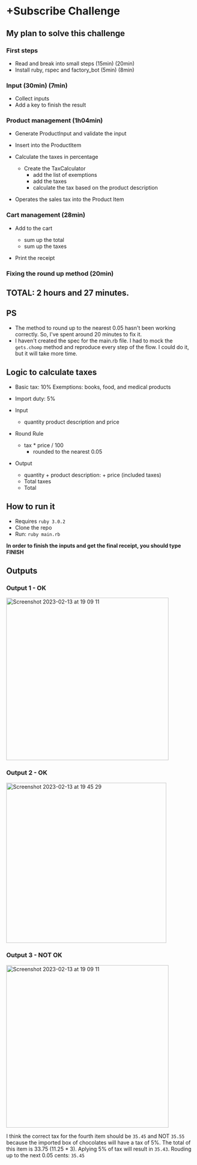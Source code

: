 # +Subscribe Challenge

## My plan to solve this challenge

### First steps

- Read and break into small steps (15min) (20min)
- Install ruby, rspec and factory_bot (5min) (8min)

### Input (30min) (7min)
- Collect inputs
- Add a key to finish the result

### Product management (1h04min)
- Generate ProductInput and validate the input
- Insert into the ProductItem

- Calculate the taxes in percentage
  - Create the TaxCalculator
    - add the list of exemptions
    - add the taxes
    - calculate the tax based on the product description

- Operates the sales tax into the Product Item

### Cart management (28min)
- Add to the cart
  - sum up the total
  - sum up the taxes

- Print the receipt

### Fixing the round up method (20min)

## TOTAL: 2 hours and 27 minutes.

## PS

- The method to round up to the nearest 0.05 hasn't been working correctly. So, I've spent around 20 minutes to fix it.
- I haven't created the spec for the main.rb file. I had to mock the ``gets.chomp`` method and reproduce every step of
the flow. I could do it, but it will take more time.

## Logic to calculate taxes

- Basic tax: 10%
  Exemptions: books, food, and medical products
- Import duty: 5%

- Input
  - quantity product description and price

- Round Rule
  - tax * price / 100
    -  rounded to the nearest 0.05

- Output
  - quantity + product description: + price (included taxes)
  - Total taxes
  - Total


## How to run it

- Requires `ruby 3.0.2`
- Clone the repo
- Run: `ruby main.rb`

**In order to finish the inputs and get the final receipt, you should type FINISH**

## Outputs

### Output 1 - OK

<img width="432" alt="Screenshot 2023-02-13 at 19 09 11" src="https://user-images.githubusercontent.com/54562538/218592589-ef505d98-399d-441c-8684-83018cae3fa6.png">


### Output 2 - OK

<img width="426" alt="Screenshot 2023-02-13 at 19 45 29" src="https://user-images.githubusercontent.com/54562538/218592615-46a4630d-a965-4202-8d91-fccf13f4b674.png">


### Output 3 - NOT OK

<img width="432" alt="Screenshot 2023-02-13 at 19 09 11" src="https://user-images.githubusercontent.com/54562538/218592638-49c5eab2-50cd-40e7-93d7-93f77a47216f.png">

I think the correct tax for the fourth item should be `35.45` and NOT `35.55`
because the imported box of chocolates will have a tax of 5%. The total of this
item is 33.75 (11.25 * 3). Aplying 5% of tax will result in `35.43`. Rouding up
to the next 0.05 cents: `35.45`


